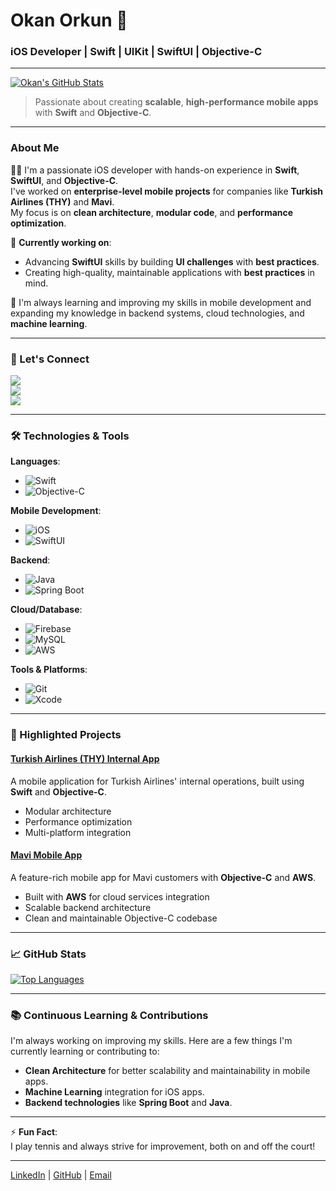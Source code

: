 # Okan Orkun 👋  
### iOS Developer | Swift | UIKit | SwiftUI | Objective-C

---

[![Okan's GitHub Stats](https://github-readme-stats.vercel.app/api?username=okariuss&show_icons=true&hide_title=true&count_private=true&include_all_commits=true&hide=prs&theme=dracula)](https://github.com/okariuss)

> Passionate about creating **scalable**, **high-performance mobile apps** with **Swift** and **Objective-C**.

---

### About Me

👨‍💻 I'm a passionate iOS developer with hands-on experience in **Swift**, **SwiftUI**, and **Objective-C**.  
I've worked on **enterprise-level mobile projects** for companies like **Turkish Airlines (THY)** and **Mavi**.  
My focus is on **clean architecture**, **modular code**, and **performance optimization**.

🔭 **Currently working on**:  
- Advancing **SwiftUI** skills by building **UI challenges** with **best practices**.
- Creating high-quality, maintainable applications with **best practices** in mind.

🌱 I'm always learning and improving my skills in mobile development and expanding my knowledge in backend systems, cloud technologies, and **machine learning**.

---

### 📣 Let's Connect

<a href="https://www.linkedin.com/in/okan-orkun-b1777a216/" target="_blank"><img src="https://img.shields.io/badge/LinkedIn-Okan%20Orkun-blue?style=flat-square&logo=linkedin&logoColor=white" /></a>  
<a href="https://github.com/okariuss" target="_blank"><img src="https://img.shields.io/badge/GitHub-okariuss-181717?style=flat-square&logo=github&logoColor=white" /></a>  
<a href="mailto:orkunokann@gmail.com" target="_blank"><img src="https://img.shields.io/badge/Email-orkunokann%40gmail.com-blue?style=flat-square&logo=gmail&logoColor=white" /></a>

---

### 🛠️ Technologies & Tools

**Languages**:  
- ![Swift](https://img.shields.io/badge/Swift-FA7343?style=flat-square&logo=swift&logoColor=white)
- ![Objective-C](https://img.shields.io/badge/Objective_C-000000?style=flat-square&logo=objective-c&logoColor=white)

**Mobile Development**:  
- ![iOS](https://img.shields.io/badge/iOS-000000?style=flat-square&logo=ios&logoColor=white)
- ![SwiftUI](https://img.shields.io/badge/SwiftUI-0091D2?style=flat-square&logo=swiftui&logoColor=white)

**Backend**:  
- ![Java](https://img.shields.io/badge/Java-007396?style=flat-square&logo=java&logoColor=white)
- ![Spring Boot](https://img.shields.io/badge/Spring%20Boot-6DB33F?style=flat-square&logo=spring-boot&logoColor=white)

**Cloud/Database**:  
- ![Firebase](https://img.shields.io/badge/Firebase-FFCA28?style=flat-square&logo=firebase&logoColor=white)
- ![MySQL](https://img.shields.io/badge/MySQL-4479A1?style=flat-square&logo=mysql&logoColor=white)
- ![AWS](https://img.shields.io/badge/Amazon%20AWS-232F3E?style=flat-square&logo=amazonaws&logoColor=white)

**Tools & Platforms**:  
- ![Git](https://img.shields.io/badge/Git-F05032?style=flat-square&logo=git&logoColor=white)
- ![Xcode](https://img.shields.io/badge/Xcode-1575F9?style=flat-square&logo=xcode&logoColor=white)

---

### 🌟 Highlighted Projects

#### [Turkish Airlines (THY) Internal App](https://github.com/okariuss/THY-InternalApp)
A mobile application for Turkish Airlines' internal operations, built using **Swift** and **Objective-C**.  
- Modular architecture  
- Performance optimization  
- Multi-platform integration

#### [Mavi Mobile App](https://github.com/okariuss/Mavi-App)
A feature-rich mobile app for Mavi customers with **Objective-C** and **AWS**.  
- Built with **AWS** for cloud services integration
- Scalable backend architecture  
- Clean and maintainable Objective-C codebase

---

### 📈 GitHub Stats

[![Top Languages](https://github-readme-stats.vercel.app/api/top-langs/?username=okariuss&layout=compact&theme=dracula&hide_title=true)](https://github.com/okariuss)

---

### 📚 Continuous Learning & Contributions

I'm always working on improving my skills. Here are a few things I'm currently learning or contributing to:
- **Clean Architecture** for better scalability and maintainability in mobile apps.
- **Machine Learning** integration for iOS apps.
- **Backend technologies** like **Spring Boot** and **Java**.

---

⚡ **Fun Fact**:  
I play tennis and always strive for improvement, both on and off the court!

---

[LinkedIn](https://www.linkedin.com/in/okan-orkun-b1777a216/) | [GitHub](https://github.com/okariuss) | [Email](mailto:orkunokann@gmail.com)

